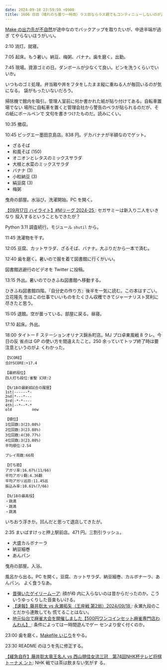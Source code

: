 ```yaml
---
date: 2024-09-18 23:59:59 +0900
title: 1606 日目（晴れのち曇り一時雨）ラス目ならラス親でもコンティニューしないのが正解
---
```


[Make の出力先が不自然][88]が途中なのでバックアップを取りたいが、中途半端が過ぎ
てやらないほうがいい。

2:10 消灯。就寝。

7:05 起床。もう暑い。納豆、梅粥、バナナ。歯を磨く。出勤。

7:45 現場。資源ゴミの日。ダンボールが少なくて良い。ビンを洗うくらいでいいか。

いつものゴミ処理。弁当箱や丼をフタをしたまま縦に重ねる人が毎回いるのが気になる。
袋がもったいないだろう。

掃除機で館内を吸引。管理人室前に何か書かれた紙が貼り付けてある。自転車置場でない
場所に自転車を置くと管理会社から警告のペラが貼られるのだが、その紙にボールペンで
文句を書きつけたものだ。読みにくい。

10:35 撤収。

10:45 ビッグエー墨田京島店。838 円。デカバナナが半額なのでゲット。

* ざるそば
* 和風そば (150)
* オニオンとレタスのミックスサラダ
* 大根と水菜のミックスサラダ
* バナナ (3)
* 小粒納豆 (3)
* 絹豆腐 (3)
* 梅粥

曳舟の部屋。水浴び。洗濯開始。PC を開く。

[【09月17日 ハイライト】#Mリーグ 2024-25
](https://www.youtube.com/watch?v=mTa2invVAfo): セガサミーは新入り二人をいきなり
投入するということもできたが？

Python 3.11 調査続行。モジュール `shutil` から。

11:45 洗濯物を干す。

12:05 豆腐、カットサラダ、ざるそば、バナナ。大ぶりだから一本で済む。

12:40 歯を磨く。暑いので服を着て図書館に行くがいい。

図書館逃避行のビデオを Twitter に投稿。

13:15 外出。暑いのでひきふね図書館へ移動する。

ひきふね図書館四階。『自分史の作り方』後半を一気に読む。この本はすごい。立花隆先
生はこの仕事でいいものをたくさん収穫できてジャーナリスト冥利に尽きたと思う。

15:05 退館。空が曇っている。部屋に戻る。昼寝。

17:10 起床。外出。

18:00 タイトー F ステーションオリナス錦糸町店。MJ プロ卓東風戦 8 クレ。今日の反
省点は GP の使い方を間違えたこと。250 余っていてトップ終了時は要注意というのがよ
くわかった。

```text
【SCORE】
合計SCORE:+17.4

【最終段位】
四人打ち段位:雀聖 幻球:2

【9/18の最新8試合の履歴】
1st|------*-
2nd|*---*---
3rd|-*-*----
4th|--*--*-*
old         new

【順位】
1位回数:3(23.08%)
2位回数:3(23.08%)
3位回数:4(30.77%)
4位回数:3(23.08%)
平均順位:2.54

プレイ局数:66局

【打ち筋】
アガリ率:16.67%(11/66)
平均アガリ翻:4.36翻
平均アガリ巡目:11.45巡
振込み率:10.61%(7/66)

【9/18の最高役】
・跳満
・跳満
・跳満
```

いちおう浮きか。凹んだと思って退店してきたが。

2:35 まいばすけっと押上駅前店。471 円。三割引ラッシュ。

* 大盛カルボナーラ
* 納豆細巻
* あんパン

曳舟の部屋。入浴。

風呂から出る。PC を開く。豆腐、カットサラダ、納豆細巻、カルボナーラ、あんパン。
よく食うなあ。

* [昔弾いたゲイリームーア](https://www.youtube.com/watch?v=NJ4vDJM4wtk): 顔が枠
  内に入らないのは昔からだったのか。こういうゆっくりした音楽もいける。
* [【速報】藤井聡太 vs 永瀬拓矢（王座戦 第2局）2024/09/18
  ](https://www.youtube.com/watch?v=q3r3AckWQoc): 永瀬九段のことだから連敗しても
  慌てることはない。
* [地元仙台で麻雀大会を開催しました【500円ワンコインセット麻雀専門店わんわん】
  ](https://www.youtube.com/watch?v=h43xsL9pahg): 条件によっては一時間遊んでゲー
  センより安く付くのか。

23:00 歯を磨く。[Makefile いじり][88]をやる。

23:30 README のほうを先に修正する。

[【緩急自在】藤井聡太竜王名人 vs 西山朋佳女流三冠　第74回NHK杯テレビ将棋トーナメ
ント](https://www.youtube.com/watch?v=CfdZTq5AvG8): NHK 戦では茶は飲まない気がす
る。

[88]: https://github.com/showa-yojyo/dqbook/issues/88
